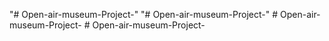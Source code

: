 "# Open-air-museum-Project-" 
"# Open-air-museum-Project-" 
#   O p e n - a i r - m u s e u m - P r o j e c t -  
 #   O p e n - a i r - m u s e u m - P r o j e c t -  
 